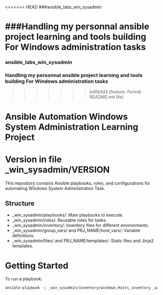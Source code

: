 <<<<<<< HEAD
###ansible_labs_win_sysadmin

###Handling my personnal ansible project learning and tools building For Windows administration tasks
=======
### ansible_labs_win_sysadmin
### Handling my personnal ansible project learning and tools building For Windows administration tasks
>>>>>>> bd0b5d3 (feature: Format README.md file)

# Ansible Automation Windows System Administration Learning Project
# Version in file _win_sysadmin/VERSION
This repository contains Ansible playbooks, roles, and configurations for automating Windows System Administration Task.

## Structure
- _win_sysadmin/playbooks/: Main playbooks to execute.
- _win_sysadmin/roles/: Reusable roles for tasks.
- _win_sysadmin/inventory/: Inventory files for different environments.
- _win_sysadmin/group_vars/ and PRJ_NAME/host_vars/: Variable definitions.
- _win_sysadmin/files/ and PRJ_NAME/templates/: Static files and Jinja2 templates.

# Getting Started
To run a playbook:

```bash
ansible-playbook -i _win_sysadmin/inventory/windows_Hosts_inventory _win_sysadmin/playbooks/your_playbook.yml
